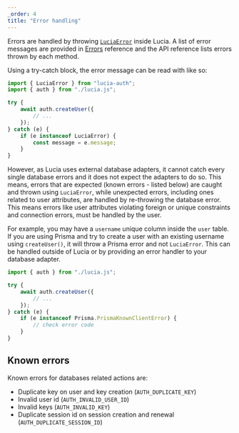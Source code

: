```yaml
---
_order: 4
title: "Error handling"
---
```


Errors are handled by throwing [`LuciaError`](/reference/types/lucia-types#luciaerror) inside Lucia. A list of error messages are provided in [Errors](/reference/types/errors) reference and the API reference lists errors thrown by each method.

Using a try-catch block, the error message can be read with like so:

```ts
import { LuciaError } from "lucia-auth";
import { auth } from "./lucia.js";

try {
	await auth.createUser({
		// ...
	});
} catch (e) {
	if (e instanceof LuciaError) {
		const message = e.message;
	}
}
```

However, as Lucia uses external database adapters, it cannot catch every single database errors and it does not expect the adapters to do so. This means, errors that are expected (known errors - listed below) are caught and thrown using `LuciaError`, while unexpected errors, including ones related to user attributes, are handled by re-throwing the database error. This means errors like user attributes violating foreign or unique constraints and connection errors, must be handled by the user.

For example, you may have a `username` unique column inside the `user` table. If you are using Prisma and try to create a user with an existing username using `createUser()`, it will throw a Prisma error and not `LuciaError`. This can be handled outside of Lucia or by providing an error handler to your database adapter.

```ts
import { auth } from "./lucia.js";

try {
	await auth.createUser({
		// ...
	});
} catch (e) {
	if (e instanceof Prisma.PrismaKnownClientError) {
		// check error code
	}
}
```

## Known errors

Known errors for databases related actions are:

- Duplicate key on user and key creation (`AUTH_DUPLICATE_KEY`)
- Invalid user id (`AUTH_INVALID_USER_ID`)
- Invalid keys (`AUTH_INVALID_KEY`)
- Duplicate session id on session creation and renewal (`AUTH_DUPLICATE_SESSION_ID`)

